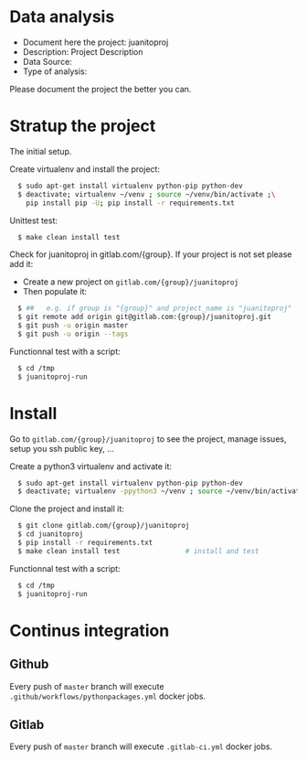# Data analysis
- Document here the project: juanitoproj
- Description: Project Description
- Data Source:
- Type of analysis:

Please document the project the better you can.

# Stratup the project

The initial setup.

Create virtualenv and install the project:
```bash
  $ sudo apt-get install virtualenv python-pip python-dev
  $ deactivate; virtualenv ~/venv ; source ~/venv/bin/activate ;\
    pip install pip -U; pip install -r requirements.txt
```

Unittest test:
```bash
  $ make clean install test
```

Check for juanitoproj in gitlab.com/{group}.
If your project is not set please add it:

- Create a new project on `gitlab.com/{group}/juanitoproj`
- Then populate it:

```bash
  $ ##   e.g. if group is "{group}" and project_name is "juanitoproj"
  $ git remote add origin git@gitlab.com:{group}/juanitoproj.git
  $ git push -u origin master
  $ git push -u origin --tags
```

Functionnal test with a script:
```bash
  $ cd /tmp
  $ juanitoproj-run
```
# Install
Go to `gitlab.com/{group}/juanitoproj` to see the project, manage issues,
setup you ssh public key, ...

Create a python3 virtualenv and activate it:
```bash
  $ sudo apt-get install virtualenv python-pip python-dev
  $ deactivate; virtualenv -ppython3 ~/venv ; source ~/venv/bin/activate
```

Clone the project and install it:
```bash
  $ git clone gitlab.com/{group}/juanitoproj
  $ cd juanitoproj
  $ pip install -r requirements.txt
  $ make clean install test                # install and test
```
Functionnal test with a script:
```bash
  $ cd /tmp
  $ juanitoproj-run
``` 

# Continus integration
## Github 
Every push of `master` branch will execute `.github/workflows/pythonpackages.yml` docker jobs.
## Gitlab
Every push of `master` branch will execute `.gitlab-ci.yml` docker jobs.
